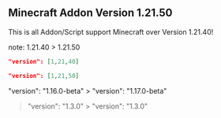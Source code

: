 ## Minecraft Addon Version 1.21.50
This is all Addon/Script support Minecraft over Version 1.21.40!

note:
1.21.40 > 1.21.50

```json
"version": [1,21,40]

"version": [1,21,50]
```

"version": "1.16.0-beta" > "version": "1.17.0-beta"

> "version": "1.3.0" > "version": "1.3.0"